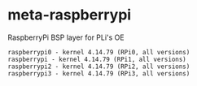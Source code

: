 # meta-raspberrypi
RaspberryPi BSP layer for PLi's OE
```
raspberrypi0 - kernel 4.14.79 (RPi0, all versions)
raspberrypi - kernel 4.14.79 (RPi1, all versions)
raspberrypi2 - kernel 4.14.79 (RPi2, all versions)
raspberrypi3 - kernel 4.14.79 (RPi3, all versions)
```
